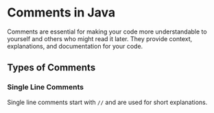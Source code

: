# Comments in Java
Comments are essential for making your code more understandable to yourself and others who might read it later. They provide context, explanations, and documentation for your code.
## Types of Comments
### Single Line Comments
Single line comments start with `//` and are used for short explanations.
```java


